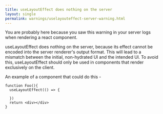 ```yaml
---
title: useLayoutEffect does nothing on the server 
layout: single
permalink: warnings/uselayouteffect-server-warning.html
---
```



You are probably here because you saw this warning in your server logs when rendering a react component. 

useLayoutEffect does nothing on the server, because its effect cannot
be encoded into the server renderer's output format. This will lead
to a mismatch between the initial, non-hydrated UI and the intended
UI. To avoid this, useLayoutEffect should only be used in
components that render exclusively on the client.

An example of a component that could do this - 
```
function Foo(){
  useLayoutEffect(() => {
    
  })
  return <div></div>
}
```

